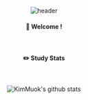 

<div align="center"> 
  
![header](https://capsule-render.vercel.app/api?type=cylinder&color=gradient&animation=fadeIn&text=김무옥)
####  :wave: Welcome !
 <br/> 
 
#### :pencil2: Study Stats
 
  <br/>
  
![KimMuok's github stats](https://github-readme-stats.vercel.app/api?username=Muokok&show_icons=true&theme=radical)

</div>
